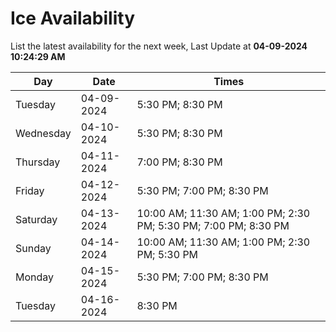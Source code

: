 # Ice Availability

List the latest availability for the next week, Last Update at **04-09-2024 10:24:29 AM**

| Day         | Date        | Times       |
| ----------- | ----------- | ----------- |
|Tuesday|04-09-2024|5:30 PM; 8:30 PM|
|Wednesday|04-10-2024|5:30 PM; 8:30 PM|
|Thursday|04-11-2024|7:00 PM; 8:30 PM|
|Friday|04-12-2024|5:30 PM; 7:00 PM; 8:30 PM|
|Saturday|04-13-2024|10:00 AM; 11:30 AM; 1:00 PM; 2:30 PM; 5:30 PM; 7:00 PM; 8:30 PM|
|Sunday|04-14-2024|10:00 AM; 11:30 AM; 1:00 PM; 2:30 PM; 5:30 PM|
|Monday|04-15-2024|5:30 PM; 7:00 PM; 8:30 PM|
|Tuesday|04-16-2024|8:30 PM|
